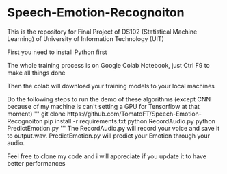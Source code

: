 # Speech-Emotion-Recognoiton
This is the repository for Final Project of DS102 (Statistical Machine Learning) of University of Information Technology (UIT)
<p>First you need to install Python first</p>
<p>The whole training process is on Google Colab Notebook, just Ctrl F9 to make all things done</p>
<p>Then the colab will download your training models to your local machines</p>
Do the following steps to run the demo of these algorithms (except CNN because of my machine is can't setting a GPU for Tensorflow at that moment)
'''
git clone https://github.com/TomatoFT/Speech-Emotion-Recognoiton
pip install -r requirements.txt
python RecordAudio.py
python PredictEmotion.py
'''
The RecordAudio.py will record your voice and save it to output.wav. PredictEmotion.py will predict your Emotion through your audio.

Feel free to clone my code and i will appreciate if you update it to have better performances
